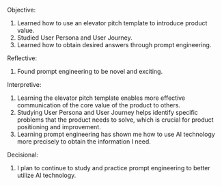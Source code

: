 Objective:
1. Learned how to use an elevator pitch template to introduce product value.
2. Studied User Persona and User Journey.
3. Learned how to obtain desired answers through prompt engineering.

Reflective:
1. Found prompt engineering to be novel and exciting.

Interpretive:
1. Learning the elevator pitch template enables more effective communication of the core value of the product to others.
2. Studying User Persona and User Journey helps identify specific problems that the product needs to solve, which is crucial for product positioning and improvement.
3. Learning prompt engineering has shown me how to use AI technology more precisely to obtain the information I need.

Decisional:
1. I plan to continue to study and practice prompt engineering to better utilize AI technology.